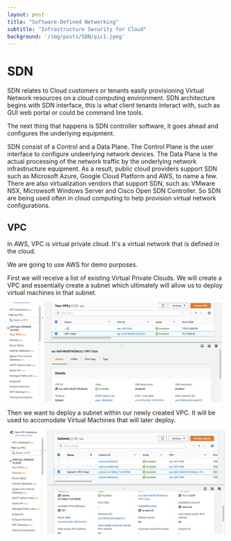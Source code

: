 ```yaml
---
layout: post
title: "Software-Defined Networking"
subtitle: "Infrastructure Security for Cloud"
background: '/img/posts/SDN/pic1.jpeg'
---
```


# SDN

SDN relates to Cloud customers or tenants easily provisioning Virtual Network resources on a cloud computing environment. SDN architecture begins with SDN interface, this is what client tenants interact with, such as GUI web portal or could be command line tools. 

The next thing that happens is SDN controller software, it goes ahead and configures the underlying equipment.

SDN consist of a Control and a Data Plane. The Control Plane is the user interface to configure undeerlying network devices. The Data Plane is the actual processing of the network traffic by the underlying network infrastructure equipment. As a result, public cloud providers support SDN such as Microsoft Azure, Google Cloud Platform and AWS, to name a few. There are also virtualization vendors that support SDN, such as: VMware NSX, Microwsoft Windows Server and Cisco Open SDN Controller. So SDN are being used often in cloud computing to help provision virtual network configurations.

## VPC

In AWS, VPC is virtual private cloud. It's a virtual network that is defined in the cloud.

We are going to use AWS for demo purposes.

First we will receive a list of existing Virtual Private Clouds. We will create a VPC and essentially create a subnet which ultimately will allow us to deploy virtual machines in that subnet.

![IMDb page](/img/posts/SDN/pic2.jpeg)

Then we want to deploy a subnet within our newly created VPC. It will be used to accomodate Virtual Machines that will later deploy.

![IMDb page](/img/posts/SDN/pic3.jpeg)


